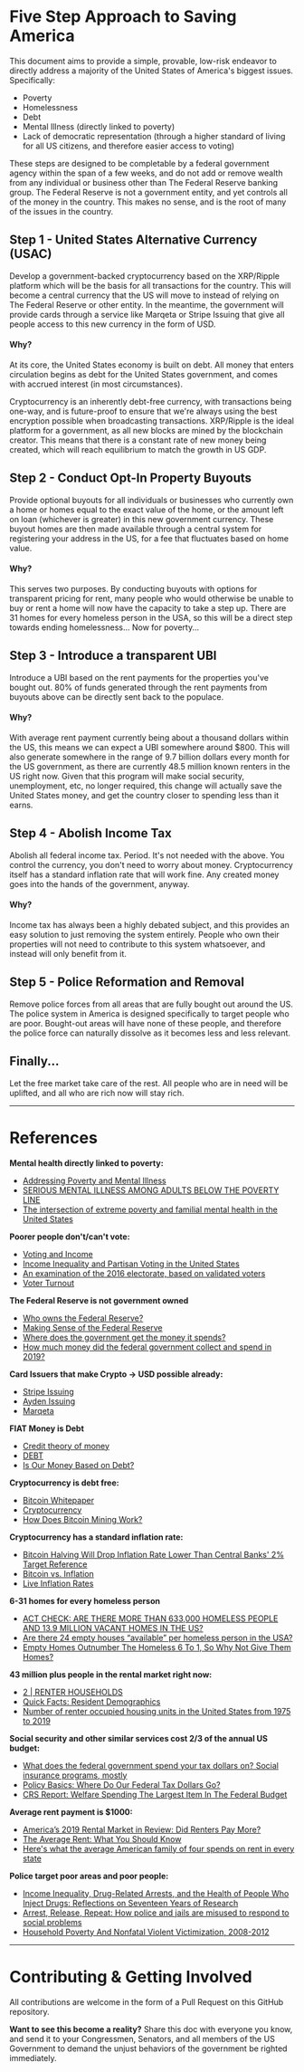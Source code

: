 # Five Step Approach to Saving America

This document aims to provide a simple, provable, low-risk endeavor to directly address a majority of the United States of America's biggest issues. Specifically:

- Poverty
- Homelessness
- Debt
- Mental Illness (directly linked to poverty)
- Lack of democratic representation (through a higher standard of living for all US citizens, and therefore easier access to voting)

These steps are designed to be completable by a federal government agency within the span of a few weeks, and do not add or remove wealth from any individual or business other than The Federal Reserve banking group. The Federal Reserve is not a government entity, and yet controls all of the money in the country. This makes no sense, and is the root of many of the issues in the country.

## Step 1 - United States Alternative Currency (USAC)

Develop a government-backed cryptocurrency based on the XRP/Ripple platform which will be the basis for all transactions for the country. This will become a central currency that the US will move to instead of relying on The Federal Reserve or other entity. In the meantime, the government will provide cards through a service like Marqeta or Stripe Issuing that give all people access to this new currency in the form of USD.

#### Why?

At its core, the United States economy is built on debt. All money that enters circulation begins as debt for the United States government, and comes with accrued interest (in most circumstances).

Cryptocurrency is an inherently debt-free currency, with transactions being one-way, and is future-proof to ensure that we're always using the best encryption possible when broadcasting transactions. XRP/Ripple is the ideal platform for a government, as all new blocks are mined by the blockchain creator. This means that there is a constant rate of new money being created, which will reach equilibrium to match the growth in US GDP.

## Step 2 - Conduct Opt-In Property Buyouts

Provide optional buyouts for all individuals or businesses who currently own a home or homes equal to the exact value of the home, or the amount left on loan (whichever is greater) in this new government currency. These buyout homes are then made available through a central system for registering your address in the US, for a fee that fluctuates based on home value.

#### Why?

This serves two purposes. By conducting buyouts with options for transparent pricing for rent, many people who would otherwise be unable to buy or rent a home will now have the capacity to take a step up. There are 31 homes for every homeless person in the USA, so this will be a direct step towards ending homelessness... Now for poverty...

## Step 3 - Introduce a transparent UBI

Introduce a UBI based on the rent payments for the properties you've bought out. 80% of funds generated through the rent payments from buyouts above can be directly sent back to the populace.

#### Why?

With average rent payment currently being about a thousand dollars within the US, this means we can expect a UBI somewhere around $800. This will also generate somewhere in the range of 9.7 billion dollars every month for the US government, as there are currently 48.5 million known renters in the US right now. Given that this program will make social security, unemployment, etc, no longer required, this change will actually save the United States money, and get the country closer to spending less than it earns.

## Step 4 - Abolish Income Tax

Abolish all federal income tax. Period. It's not needed with the above. You control the currency, you don't need to worry about money. Cryptocurrency itself has a standard inflation rate that will work fine. Any created money goes into the hands of the government, anyway.

#### Why?

Income tax has always been a highly debated subject, and this provides an easy solution to just removing the system entirely. People who own their properties will not need to contribute to this system whatsoever, and instead will only benefit from it.

## Step 5 - Police Reformation and Removal

Remove police forces from all areas that are fully bought out around the US. The police system in America is designed specifically to target people who are poor. Bought-out areas will have none of these people, and therefore the police force can naturally dissolve as it becomes less and less relevant.

## Finally...

Let the free market take care of the rest. All people who are in need will be uplifted, and all who are rich now will stay rich.



----------


# References

**Mental health directly linked to poverty:**

- [Addressing Poverty and Mental Illness](https://www.psychiatrictimes.com/view/addressing-poverty-and-mental-illness)
- [SERIOUS MENTAL ILLNESS AMONG ADULTS BELOW THE POVERTY LINE](https://www.samhsa.gov/data/sites/default/files/report_2720/Spotlight-2720.html)
- [The intersection of extreme poverty and familial mental health in the United States](https://www.ncbi.nlm.nih.gov/pmc/articles/PMC5880535/)

**Poorer people don't/can't vote:**

- [Voting and Income](https://econofact.org/voting-and-income)
- [Income Inequality and Partisan Voting in
the United States](http://www.stat.columbia.edu/~gelman/research/published/ssqfinal.pdf)
- [An examination of the 2016 electorate, based on validated voters](https://www.pewresearch.org/politics/2018/08/09/an-examination-of-the-2016-electorate-based-on-validated-voters/)
- [Voter Turnout](https://electionlab.mit.edu/research/voter-turnout)

**The Federal Reserve is not government owned**

- [Who owns the Federal Reserve?](https://www.federalreserve.gov/faqs/about_14986.htm)
- [Making Sense of the Federal Reserve](https://www.stlouisfed.org/in-plain-english/who-owns-the-federal-reserve-banks)
- [Where does the government get the money it spends?](https://www.mercatus.org/publications/government-spending/where-does-government-get-money-it-spends)
- [How much money did the federal government collect and spend in 2019?](https://datalab.usaspending.gov/americas-finance-guide/)

**Card Issuers that make Crypto -> USD possible already:**

- [Stripe Issuing](https://stripe.com/issuing)
- [Ayden Issuing](https://www.adyen.com/issuing)
- [Marqeta](https://www.marqeta.com/)

**FIAT Money is Debt**

- [Credit theory of money](https://en.wikipedia.org/wiki/Credit_theory_of_money)
- [DEBT](https://positivemoney.org/issues/debt/)
- [Is Our Money Based on Debt?](https://mises.org/library/our-money-based-debt)

**Cryptocurrency is debt free:**

- [Bitcoin Whitepaper](https://bitcoin.org/bitcoin.pdf)
- [Cryptocurrency](https://en.wikipedia.org/wiki/Cryptocurrency)
- [How Does Bitcoin Mining Work?](https://www.investopedia.com/tech/how-does-bitcoin-mining-work/)

**Cryptocurrency has a standard inflation rate:**

- [Bitcoin Halving Will Drop Inflation Rate Lower Than Central Banks' 2% Target Reference](https://news.bitcoin.com/bitcoin-halving-inflation-rate-central-banks/)
- [Bitcoin vs. Inflation](https://www.forbes.com/sites/rogerhuang/2020/05/18/bitcoin-vs-inflation/#40e674111c07)
- [Live Inflation Rates](https://www.viewbase.com/inflation)

**6-31 homes for every homeless person**

- [ACT CHECK: ARE THERE MORE THAN 633,000 HOMELESS PEOPLE AND 13.9 MILLION VACANT HOMES IN THE US?](https://checkyourfact.com/2019/12/24/fact-check-633000-homeless-million-vacant-homes/)
- [Are there 24 empty houses “available” per homeless person in the USA?](https://skeptics.stackexchange.com/a/22336)
- [Empty Homes Outnumber The Homeless 6 To 1, So Why Not Give Them Homes?](https://www.mintpressnews.com/empty-homes-outnumber-the-homeless-6-to-1-so-why-not-give-them-homes/207194/)

**43 million plus people in the rental market right now:**

- [2 &vert; RENTER HOUSEHOLDS](https://www.jchs.harvard.edu/sites/default/files/02_harvard_jchs_americas_rental_housing_2017.pdf)
- [Quick Facts: Resident Demographics](https://www.nmhc.org/research-insight/quick-facts-figures/quick-facts-resident-demographics/)
- [Number of renter occupied housing units in the United States from 1975 to 2019](https://www.statista.com/statistics/187577/housing-units-occupied-by-renter-in-the-us-since-1975/)

**Social security and other similar services cost 2/3 of the annual US budget:**

- [What does the federal government spend your tax dollars on? Social insurance programs, mostly](https://www.pewresearch.org/fact-tank/2017/04/04/what-does-the-federal-government-spend-your-tax-dollars-on-social-insurance-programs-mostly/)
- [Policy Basics: Where Do Our Federal Tax Dollars Go?](https://www.cbpp.org/research/federal-budget/policy-basics-where-do-our-federal-tax-dollars-go)
- [CRS Report: Welfare Spending The Largest Item In The Federal Budget](https://www.budget.senate.gov/imo/media/doc/CRS%20Report%20-%20Welfare%20Spending%20The%20Largest%20Item%20In%20The%20Federal%20Budget.pdf)

**Average rent payment is $1000:**

- [America’s 2019 Rental Market in Review: Did Renters Pay More?](https://www.abodo.com/blog/2019-annual-rent-report/)
- [The Average Rent: What You Should Know](https://smartasset.com/mortgage/the-average-rent-what-you-should-know)
- [Here's what the average American family of four spends on rent in every state](https://www.businessinsider.com/what-the-average-american-family-spends-on-rent-in-us-2019-6)

**Police target poor areas and poor people:**

- [Income Inequality, Drug-Related Arrests, and the Health of People Who Inject Drugs: Reflections on Seventeen Years of Research](https://pubmed.ncbi.nlm.nih.gov/27198555/)
- [Arrest, Release, Repeat: How police and jails are misused to respond to social problems](https://www.prisonpolicy.org/reports/repeatarrests.html)
- [Household Poverty And Nonfatal Violent Victimization, 2008-2012](https://www.bjs.gov/index.cfm?ty=pbdetail&iid=5137)


-------

# Contributing & Getting Involved

All contributions are welcome in the form of a Pull Request on this GitHub repository.

**Want to see this become a reality?** Share this doc with everyone you know, and send it to your Congressmen, Senators, and all members of the US Government to demand the unjust behaviors of the government be righted immediately.
